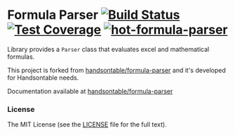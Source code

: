 Formula Parser [![Build Status](https://travis-ci.org/handsontable/formula-parser.png?branch=master)](https://travis-ci.org/handsontable/formula-parser) [![Test Coverage](https://codeclimate.com/github/handsontable/formula-parser/badges/coverage.svg)](https://codeclimate.com/github/handsontable/formula-parser/coverage) [![hot-formula-parser](https://img.shields.io/npm/v/hot-formula-parser.svg)](https://www.npmjs.com/package/hot-formula-parser)
==========
Library provides a `Parser` class that evaluates excel and mathematical formulas.

This project is forked from [handsontable/formula-parser](https://github.com/handsontable/formula-parser) and it's developed for Handsontable needs.

Documentation available at [handsontable/formula-parser](https://github.com/handsontable/formula-parser)

### License

The MIT License (see the [LICENSE](https://github.com/handsontable/formula-parser/blob/master/LICENSE) file for the full text).

